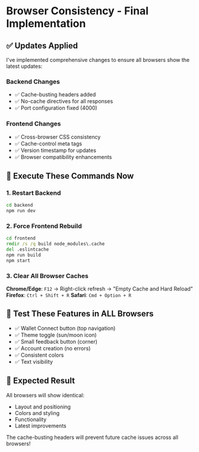 # Browser Consistency - Final Implementation

## ✅ **Updates Applied**

I've implemented comprehensive changes to ensure all browsers show the latest updates:

### **Backend Changes**
- ✅ Cache-busting headers added
- ✅ No-cache directives for all responses
- ✅ Port configuration fixed (4000)

### **Frontend Changes**
- ✅ Cross-browser CSS consistency
- ✅ Cache-control meta tags
- ✅ Version timestamp for updates
- ✅ Browser compatibility enhancements

## 🚀 **Execute These Commands Now**

### **1. Restart Backend**
```cmd
cd backend
npm run dev
```

### **2. Force Frontend Rebuild**
```cmd
cd frontend
rmdir /s /q build node_modules\.cache
del .eslintcache
npm run build
npm start
```

### **3. Clear All Browser Caches**

**Chrome/Edge**: `F12` → Right-click refresh → "Empty Cache and Hard Reload"
**Firefox**: `Ctrl + Shift + R`
**Safari**: `Cmd + Option + R`

## 🧪 **Test These Features in ALL Browsers**

- ✅ Wallet Connect button (top navigation)
- ✅ Theme toggle (sun/moon icon)
- ✅ Small feedback button (corner)
- ✅ Account creation (no errors)
- ✅ Consistent colors
- ✅ Text visibility

## 🎯 **Expected Result**

All browsers will show identical:
- Layout and positioning
- Colors and styling
- Functionality
- Latest improvements

The cache-busting headers will prevent future cache issues across all browsers!